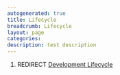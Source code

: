 ```yaml
---
autogenerated: true
title: Lifecycle
breadcrumb: Lifecycle
layout: page
categories: 
description: test description
---
```


1.  REDIRECT [Development Lifecycle](Development_Lifecycle "wikilink")
